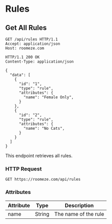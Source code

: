 # Rules

## Get All Rules

```http
GET /api/rules HTTP/1.1
Accept: application/json
Host: roomeze.com
```
```http
HTTP/1.1 200 OK
Content-Type: application/json

{
  "data": [
    {
      "id": "1",
      "type": "rule",
      "attributes": {
        "name": "Female Only",
      }
    },
    {
      "id": "2",
      "type": "rule",
      "attributes": {
        "name": "No Cats",
      }
    }  
  ]
}
```

This endpoint retrieves all rules.

### HTTP Request

`GET https://roomeze.com/api/rules`

### Attributes

Attribute         | Type   | Description
----------------- | ------ | -----------
name              | String | The name of the rule
